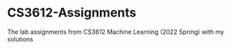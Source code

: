 # CS3612-Assignments
The lab assignments from CS3612 Machine Learning (2022 Spring) with my solutions

